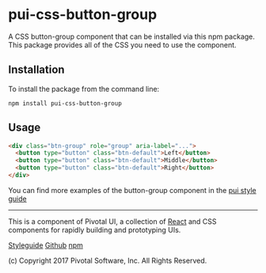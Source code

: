 # pui-css-button-group

A CSS button-group component that can be installed via this npm package.
This package provides all of the CSS you need to use the component.



## Installation

To install the package from the command line:

```
npm install pui-css-button-group
```

## Usage

```html
<div class="btn-group" role="group" aria-label="...">
  <button type="button" class="btn-default">Left</button>
  <button type="button" class="btn-default">Middle</button>
  <button type="button" class="btn-default">Right</button>
</div>
```


You can find more examples of the button-group component in the [pui style guide](http://styleguide.pivotal.io/)


*****************************************

This is a component of Pivotal UI, a collection of [React](https://facebook.github.io/react/) and CSS components for rapidly building and prototyping UIs.

[Styleguide](http://styleguide.pivotal.io)
[Github](https://github.com/pivotal-cf/pivotal-ui)
[npm](https://www.npmjs.com/browse/keyword/pivotal%20ui%20modularized)

(c) Copyright 2017 Pivotal Software, Inc. All Rights Reserved.
